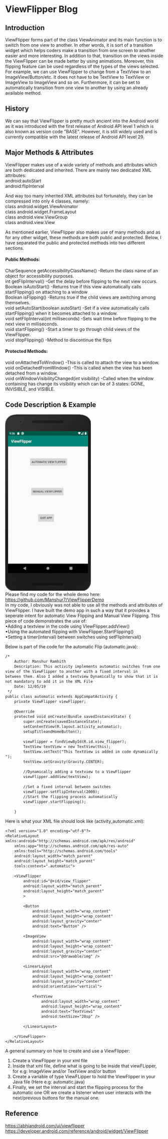 # ViewFlipper Blog <center/>
## Introduction
ViewFlipper forms part of the class ViewAnimator and its main function is to switch from one view to another. In other words, it is sort of a transition widget which helps coders make a transition from one screen to another easier and more interesting. In addition to that, transition on the views inside the ViewFlipper can be made better by using animations. Moreover, this flipping feature can be used regardless of the types of the views selected. For example, we can use ViewFlipper to change from a TextView to an ImageView/Button/etc. It does not have to be TextView to TextView or ImageView to ImageView and so on. Furthermore, it can be set to automatically transition from one view to another by using an already available method.

## History 
We can say that ViewFlipper is pretty much ancient into the Android world as it was introduced with the first release of Android API level 1 which is also known as version code "BASE". However, it is still widely used and is currently compatible with the latest release of Android API level 29.

## Major Methods & Attributes
ViewFlipper makes use of a wide variety of methods and attributes which are both dedicated and inherited. There are mainly two dedicated XML attributes:<br/>
android:autoStart	 <br/>
android:flipInterval

And way too many inherited XML attributes but fortunately, they can be compressed into only 4 classes, namely:<br/>
class android.widget.ViewAnimator<br/>
class android.widget.FrameLayout<br/>
class android.view.ViewGroup<br/>
class android.view.View

As mentioned earlier, ViewFlipper also makes use of many methods and as for any other widget, these methods are both public and protected. Below, I have separated the public and protected methods into two different sections.
#### Public Methods:
CharSequence getAccessibilityClassName() -Return the class name of an object for accessibility purposes.<br/>
int getFlipInterval() -Get the delay before flipping to the next view occurs.<br/>
Boolean isAutoStart() -Returns true if this view automatically calls startFlipping() on attaching to a window<br/>
Boolean isFlipping() -Returns true if the child views are awitching among themselves.<br/>
void setAutoStart(boolean autoStart) -Set if a view automatically calls startFlipping() when it becomes attached to a window.<br/>
void setFlipInterval(int milliseconds) -Sets wait time before flipping to the next view in milliseconds.<br/>
void startFlipping() -Start a timer to go through child views of the ViewFlipper.<br/>
void stopFlipping() -Method to discontinue the flips

#### Protected Methods:
void onAttachedToWindow() -This is called to attach the view to a window.<br/>
void onDetachedFromWindow() -This is called when the view has been detached from a window.<br/>
void onWindowVisibilityChanged(int visibility) -Called when the window containing has change its visibility which can be of 3 states: GONE, INVISIBLE, and VISIBLE.<br/>

## Code Description & Example
![Example Image](https://github.com/Manshur7/ViewFlipperDemo/blob/master/VfPic.PNG) <br/>
Please find my code for the whole demo here: https://github.com/Manshur7/ViewFlipperDemo <br/>
In my code, I obviously was not able to use all the methods and attributes of ViewFlipper. I have built the demo app in such a way that it provides a seperate intent for automatic View Flipping and Manual View Flipping.
This piece of code demonstrates the use of:<br/>
•Adding a textview in the code using VIewFlipper.addView()<br/>
•Using the automated flipping with ViewFlipper.StartFlipping()<br/>
•Setting a timer(interval) between switches using setFlipInterval()<br/>

Below is part of the code for the automatic Flip (automatic.java): <br/>
```
/*
    Author: Manshur Ramhith
    Description: This activity implements automatic switches from one view of the ViewFlipper to another with a fixed interval in       between them. Also I added a textview Dynamically to show that it is not mandatory to add it in the XML File
    Date: 12/05/19
 */
public class automatic extends AppCompatActivity {
    private ViewFlipper viewFlipper;

    @Override
    protected void onCreate(Bundle savedInstanceState) {
        super.onCreate(savedInstanceState);
        setContentView(R.layout.activity_automatic);
        setupTitleandHomeButton();

        viewFlipper = findViewById(R.id.view_flipper);
        TextView textView = new TextView(this);
        textView.setText("This TextView is added in code dynamically ");
        textView.setGravity(Gravity.CENTER);

        //Dynamically adding a textview to a ViewFlipper
        viewFlipper.addView(textView);

        //Set a fixed interval between switches
        viewFlipper.setFlipInterval(2000);
        //Start the flipping process automatically
        viewFlipper.startFlipping();

    }
```
Here is what your XML file should look like (activity_automatic.xml): <br/>
```
<?xml version="1.0" encoding="utf-8"?>
<RelativeLayout xmlns:android="http://schemas.android.com/apk/res/android"
    xmlns:app="http://schemas.android.com/apk/res-auto"
    xmlns:tools="http://schemas.android.com/tools"
    android:layout_width="match_parent"
    android:layout_height="match_parent"
    tools:context=".automatic">

    <ViewFlipper
        android:id="@+id/view_flipper"
        android:layout_width="match_parent"
        android:layout_height="match_parent"
        >

        <Button
            android:layout_width="wrap_content"
            android:layout_height="wrap_content"
            android:layout_gravity="center"
            android:text="Button" />

        <ImageView
            android:layout_width="wrap_content"
            android:layout_height="wrap_content"
            android:layout_gravity="center"
            android:src="@drawable/img" />

        <LinearLayout
            android:layout_width="wrap_content"
            android:layout_height="wrap_content"
            android:layout_gravity="center"
            android:orientation="vertical">

            <TextView
                android:layout_width="wrap_content"
                android:layout_height="wrap_content"
                android:text="TextView1"
                android:textSize="20sp" />

        </LinearLayout>

    </ViewFlipper>
</RelativeLayout>
```
A general summary on how to create and use a ViewFlipper:

1. Create a ViewFlipper in your xml file <br/>
2. Inside that xml file, define what is going to be inside that viewFLipper, for e.g: ImageView and/or TextView and/or button <br/>
3. Create a variable of type ViewFLipper to hold the ViewFlipper in your Java file (Here e.g: automatic.java) <br/>
4. Finally, we set the interval and start the flipping process for the automatic one OR we create a listener when user interacts with      the next/previous buttons for the manual one.<br/>

## Reference
https://abhiandroid.com/ui/viewflipper <br/>
https://developer.android.com/reference/android/widget/ViewFlipper <br/>
